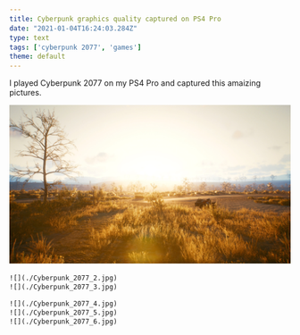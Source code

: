 ```yaml
---
title: Cyberpunk graphics quality captured on PS4 Pro
date: "2021-01-04T16:24:03.284Z"
type: text
tags: ['cyberpunk 2077', 'games']
theme: default
---
```


I played Cyberpunk 2077 on my PS4 Pro and captured this amaizing pictures.

<!-- endexcerpt -->

![](./Cyberpunk_2077_2.jpg)

```grid|2|My super images!
![](./Cyberpunk_2077_2.jpg)
![](./Cyberpunk_2077_3.jpg)
```

```grid|3
![](./Cyberpunk_2077_4.jpg)
![](./Cyberpunk_2077_5.jpg)
![](./Cyberpunk_2077_6.jpg)
```
